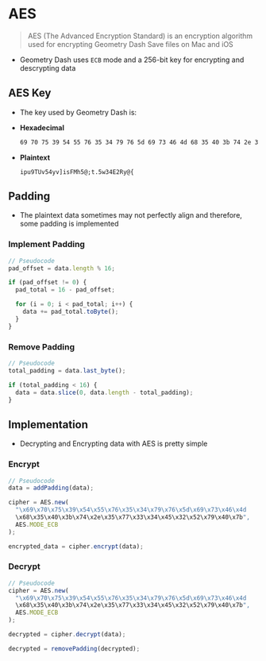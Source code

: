 # AES

> AES (The Advanced Encryption Standard) is an encryption algorithm used for encrypting Geometry Dash Save files on Mac and iOS

- Geometry Dash uses `ECB` mode and a 256-bit key for encrypting and descrypting data

## AES Key

- The key used by Geometry Dash is:


- **Hexadecimal**
  ```md
  69 70 75 39 54 55 76 35 34 79 76 5d 69 73 46 4d 68 35 40 3b 74 2e 35 77 33 34 45 32 52 79 40 7b
  ```

- **Plaintext**
  ```
  ipu9TUv54yv]isFMh5@;t.5w34E2Ry@{
  ```

## Padding

- The plaintext data sometimes may not perfectly align and therefore, some padding is implemented

<!-- tabs:start -->

### **Implement Padding**

```js
// Pseudocode
pad_offset = data.length % 16;

if (pad_offset != 0) {
  pad_total = 16 - pad_offset;

  for (i = 0; i < pad_total; i++) {
    data += pad_total.toByte();
  }
}
```

### **Remove Padding**

```js
// Pseudocode
total_padding = data.last_byte();

if (total_padding < 16) {
  data = data.slice(0, data.length - total_padding);
}
```

<!-- tabs:end -->

## Implementation

- Decrypting and Encrypting data with AES is pretty simple

<!-- tabs:start -->

### **Encrypt**

```js
// Pseudocode
data = addPadding(data);

cipher = AES.new(
  "\x69\x70\x75\x39\x54\x55\x76\x35\x34\x79\x76\x5d\x69\x73\x46\x4d
  \x68\x35\x40\x3b\x74\x2e\x35\x77\x33\x34\x45\x32\x52\x79\x40\x7b",
  AES.MODE_ECB
);

encrypted_data = cipher.encrypt(data);
```

### **Decrypt**

```js
// Pseudocode
cipher = AES.new(
  "\x69\x70\x75\x39\x54\x55\x76\x35\x34\x79\x76\x5d\x69\x73\x46\x4d
  \x68\x35\x40\x3b\x74\x2e\x35\x77\x33\x34\x45\x32\x52\x79\x40\x7b",
  AES.MODE_ECB
);

decrypted = cipher.decrypt(data);

decrypted = removePadding(decrypted);
```

<!-- tabs:end -->
